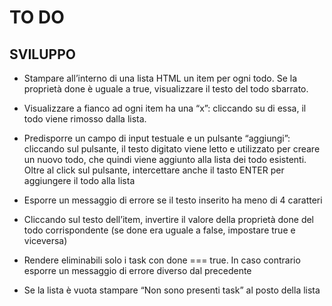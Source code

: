 TO DO
===

## SVILUPPO

- Stampare all’interno di una lista HTML un item per  ogni todo.
Se la proprietà done è uguale a true, visualizzare il testo del todo sbarrato.

- Visualizzare a fianco ad ogni item ha una “x”: cliccando su di essa, il todo viene rimosso dalla lista.

- Predisporre un campo di input testuale e un pulsante “aggiungi”: cliccando sul pulsante, il testo digitato viene letto e utilizzato per creare un nuovo todo, che quindi viene aggiunto alla lista dei todo esistenti.
Oltre al click sul pulsante, intercettare anche il tasto ENTER per aggiungere il todo alla lista

- Esporre un messaggio di errore se il testo inserito ha meno di 4 caratteri

- Cliccando sul testo dell’item, invertire il valore della proprietà done del todo corrispondente (se done era uguale a false, impostare true e viceversa)

- Rendere eliminabili solo i task con done === true. In caso contrario esporre un messaggio di errore diverso dal precedente

- Se la lista è vuota stampare “Non sono presenti task” al posto della lista


